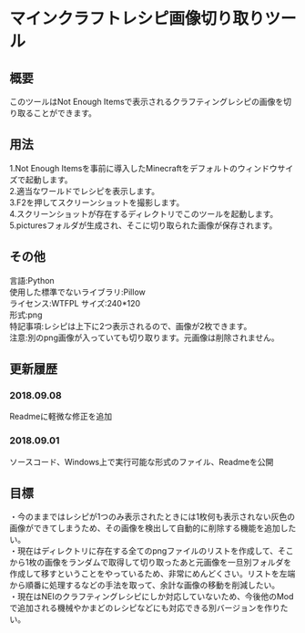 # マインクラフトレシピ画像切り取りツール

## 概要

このツールはNot Enough Itemsで表示されるクラフティングレシピの画像を切り取ることができます。

## 用法

1.Not Enough Itemsを事前に導入したMinecraftをデフォルトのウィンドウサイズで起動します。  
2.適当なワールドでレシピを表示します。  
3.F2を押してスクリーンショットを撮影します。  
4.スクリーンショットが存在するディレクトリでこのツールを起動します。  
5.picturesフォルダが生成され、そこに切り取られた画像が保存されます。  

## その他

言語:Python  
使用した標準でないライブラリ:Pillow  
ライセンス:WTFPL
サイズ:240*120  
形式:png  
特記事項:レシピは上下に2つ表示されるので、画像が2枚できます。  
注意:別のpng画像が入っていても切り取ります。元画像は削除されません。

## 更新履歴

### 2018.09.08

Readmeに軽微な修正を追加

### 2018.09.01

ソースコード、Windows上で実行可能な形式のファイル、Readmeを公開

## 目標

・今のままではレシピが1つのみ表示されたときには1枚何も表示されない灰色の画像ができてしまうため、その画像を検出して自動的に削除する機能を追加したい。  
・現在はディレクトリに存在する全てのpngファイルのリストを作成して、そこから1枚の画像をランダムで取得して切り取ったあと元画像を一旦別フォルダを作成して移すということをやっているため、非常にめんどくさい。リストを左端から順番に処理するなどの手法を取って、余計な画像の移動を削減したい。  
・現在はNEIのクラフティングレシピにしか対応していないため、今後他のModで追加される機械やかまどのレシピなどにも対応できる別バージョンを作りたい。